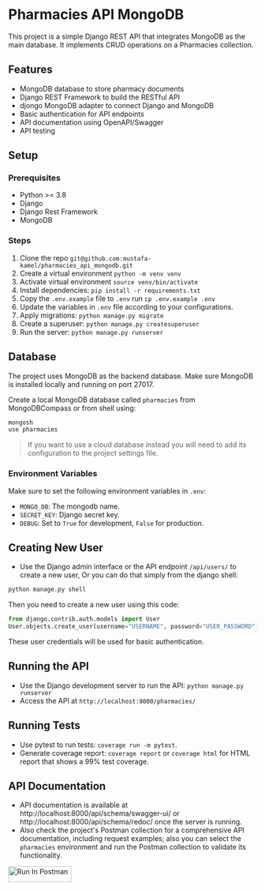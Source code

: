# Pharmacies API MongoDB

This project is a simple Django REST API that integrates MongoDB as the main database. It implements CRUD operations on a Pharmacies collection.

## Features
- MongoDB database to store pharmacy documents 
- Django REST Framework to build the RESTful API
- djongo MongoDB adapter to connect Django and MongoDB
- Basic authentication for API endpoints
- API documentation using OpenAPI/Swagger
- API testing

## Setup
### Prerequisites
- Python >= 3.8
- Django
- Django Rest Framework
- MongoDB

### Steps
1. Clone the repo `git@github.com:mustafa-kamel/pharmacies_api_mongodb.git`
2. Create a virtual environment `python -m venv venv`
3. Activate virtual environment `source venv/bin/activate`
4. Install dependencies: `pip install -r requirements.txt`
5. Copy the `.env.example` file to `.env` run `cp .env.example .env`
6. Update the variables in `.env` file according to your configurations.
7. Apply migrations: `python manage.py migrate`
8. Create a superuser: `python manage.py createsuperuser`
9. Run the server: `python manage.py runserver`

## Database 
The project uses MongoDB as the backend database. Make sure MongoDB is installed locally and running on port 27017.

Create a local MongoDB database called `pharmacies` from MongoDBCompass or from shell using:

```bash
mongosh
use pharmacies
```

> If you want to use a cloud database instead you will need to add its configuration to the project settings file.


### Environment Variables
Make sure to set the following environment variables in `.env`:
- `MONGO_DB`: The mongodb name.
- `SECRET_KEY`: Django secret key.
- `DEBUG`: Set to `True` for development, `False` for production.


## Creating New User
- Use the Django admin interface or the API endpoint `/api/users/` to create a new user, Or you can do that simply from the django shell:
```bash
python manage.py shell
```

Then you need to create a new user using this code:
```python
from django.contrib.auth.models import User
User.objects.create_user(username="USERNAME", password="USER_PASSWORD")
```

These user credentials will be used for basic authentication.


## Running the API
- Use the Django development server to run the API: `python manage.py runserver`
- Access the API at `http://localhost:8000/pharmacies/`


## Running Tests
- Use pytest to run tests: `coverage run -m pytest`.
- Generate coverage report: `coverage report` or `coverage html` for HTML report that shows a 99% test coverage.


## API Documentation
- API documentation is available at http://localhost:8000/api/schema/swagger-ui/ or http://localhost:8000/api/schema/redoc/ once the server is running.
- Also check the project's Postman collection for a comprehensive API documentation, including request examples; also you can select the `pharmacies` environment and run the Postman collection to validate its functionality.

[<img src="https://run.pstmn.io/button.svg" alt="Run In Postman" style="width: 128px; height: 32px;">](https://app.getpostman.com/run-collection/1861377-d0deee14-feba-47fd-8810-b6f56cd65c84?action=collection%2Ffork&source=rip_markdown&collection-url=entityId%3D1861377-d0deee14-feba-47fd-8810-b6f56cd65c84%26entityType%3Dcollection%26workspaceId%3Df1fa4edc-8602-4006-bfa5-78678901d698)
